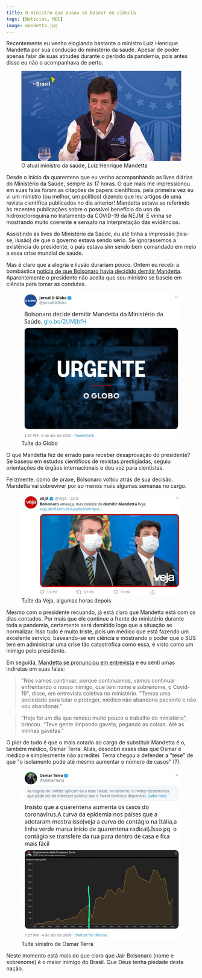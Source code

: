 ```yaml
---
title: O ministro que ousou se basear em ciência
tags: [Notícias, MBE]
image: mandetta.jpg
---
```


Recentemente eu venho elogiando bastante o ministro Luiz Henrique Mandetta por sua condução do ministério da saúde. Apesar de poder apenas falar de suas atitudes durante o período da pandemia, pois antes disso eu não o acompanhava de perto.

<figure>
    <img src="/assets/2020/mandetta.jpg">
    <figcaption>O atual ministro da saúde, Luiz Henrique Mandetta</figcaption>
</figure>

Desde o início da quarentena que eu venho acompanhando as lives diárias do Ministério da Saúde, sempre às 17 horas. O que mais me impressionou em suas falas foram as citações de papers científicos. pela primeira vez eu vi um ministro (ou melhor, um político) dizendo que leu artigos de uma revista científica publicados no dia anterior! Mandetta estava se referindo às recentes publicações sobre o possível benefício do uso da hidroxicloroquina no tratamento da COVID-19 da NEJM. E vinha se mostrando muito coerente e sensato na interpretação das evidências.

Assistindo às lives do Ministério da Saúde, eu até tinha a impressão (leia-se, ilusão) de que o governo estava sendo sério. Se ignorássemos a existência do presidente, o país estava sim sendo bem comandado em meio a essa crise mundial de saúde.

Mas é claro que a alegria e ilusão durariam pouco. Ontem eu recebi a bombástica [notícia de que Bolsonaro havia decidido demitir Mandetta](https://oglobo.globo.com/brasil/bolsonaro-decide-demitir-mandetta-mas-volta-atras-24354357?utm_source=Twitter&utm_medium=Social&utm_campaign=O%20Globo). Aparentemente o presidente não aceita que seu ministro se baseie em ciência para tomar as condutas.

<figure>
    <img src="/assets/2020/tuite-fora-mandetta.jpeg">
    <figcaption>Tuíte do Globo</figcaption>
</figure>

O que Mandetta fez de errado para receber desaprovação do presidente? Se baseou em estudos científicos de revistas prestigiadas, seguiu orientações de órgãos internacionais e deu voz para cientistas.

Felizmente, como de praxe, Bolsonaro voltou atrás de sua decisão. Mandetta vai sobreviver por ao menos mais algumas semanas no cargo.

<figure>
    <img src="/assets/2020/tuite-fica-mandetta.jpeg">
    <figcaption>Tuíte da Veja, algumas horas depois</figcaption>
</figure>

Mesmo com o presidente recuando, já está claro que Mandetta está com os dias contados. Por mais que ele continue a frente do ministério durante toda a pandemia, certamente será demitido logo que a situação se normalizar. Isso tudo é muito triste, pois um médico que está fazendo um excelente serviço, baseando-se em ciência e mostrando o poder que o SUS tem em administrar uma crise tão catastrófica como essa, é visto como um inimigo pelo presidente.

Em seguida, [Mandetta se pronunciou em entrevista](https://www1.folha.uol.com.br/poder/2020/04/limparam-ate-as-minhas-gavetas-diz-mandetta-ao-anunciar-permanencia-na-saude.shtml) e eu senti umas indiretas em suas falas:

>"Nós vamos continuar, porque continuamos, vamos continuar enfrentando o nosso inimigo, que tem nome e sobrenome, o Covid-19", disse, em entrevista coletiva no ministério. "Temos uma sociedade para lutar e proteger, médico não abandona paciente e não vou abandonar."

>“Hoje foi um dia que rendeu muito pouco o trabalho do ministério”, brincou. “Teve gente limpando gaveta, pegando as coisas. Até as minhas gavetas."

O pior de tudo é que o mais cotado ao cargo de substituir Mandetta é o, também médico, Osmar Terra. Aliás, descobri esses dias que Osmar é médico e simplesmente não acreditei. Terra chegou a defender a "tese" de que "o isolamento pode até mesmo aumentar o número de casos" (?).

<figure>
    <img src="/assets/2020/osmar-terra-isolamento.jpeg">
    <figcaption>Tuíte sinistro de Osmar Terra</figcaption>
</figure>

Neste momento está mais do que claro que Jair Bolsonaro (nome e sobrenome) é o maior inimigo do Brasil. Que Deus tenha piedade desta nação.